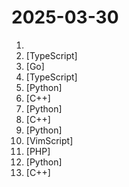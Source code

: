 # 2025-03-30

1. [](https://github.comundefined "A collection of MCP servers.") 
2. [](https://github.comundefined "Free, simple, fast interactive diagrams for any GitHub repository") [TypeScript]
3. [](https://github.comundefined "Go library for the WhatsApp web multidevice API") [Go]
4. [](https://github.comundefined "YouTube Music Desktop App bundled with custom plugins (and built-in ad blocker / downloader)") [TypeScript]
5. [](https://github.comundefined "Collection of awesome LLM apps with AI Agents and RAG using OpenAI, Anthropic, Gemini and opensource models.") [Python]
6. [](https://github.comundefined "Performance instrumentation and tracing for Android, Linux and Chrome (read-only mirror of https://android.googlesource.com/platform/external/perfetto/)") [C++]
7. [](https://github.comundefined "Causify development system") [Python]
8. [](https://github.comundefined "G-code generator for 3D printers (Bambu, Prusa, Voron, VzBot, RatRig, Creality, etc.)") [C++]
9. [](https://github.comundefined "Stable Diffusion web UI") [Python]
10. [](https://github.comundefined "Vim-fork focused on extensibility and usability") [VimScript]
11. [](https://github.comundefined "An open-source & self-hostable Heroku / Netlify / Vercel alternative.") [PHP]
12. [](https://github.comundefined "The fast, Pythonic way to build Model Context Protocol servers 🚀") [Python]
13. [](https://github.comundefined "The Magic Mask for Android") [C++]
